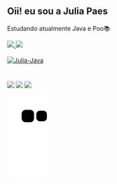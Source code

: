 ## Oii! eu sou a Julia Paes
Estudando atualmente Java e Poo📚
<div>
  <a href="https://github.com/juliapaes">
  <img height="160em" src="https://github-readme-stats.vercel.app/api?username=juliapaes&show_icons=true&theme=cobalt&include_all_commits=true&count_private=true"/>
  <img height="150em" src="https://github-readme-stats.vercel.app/api/top-langs/?username=juliapaes&layout=compact&langs_count=7&theme=cobalt"/>
  </div>
   
  <div style="display: inline_block"><br>
  <img align="center" alt="Julia-Java" height="40" width="110" src="https://img.shields.io/badge/Java-ED8B00?style=for-the-badge&logo=java&logoColor=white">
  
  
</div>     
       
  
#
  <div>
    <a href="https://instagram.com/juliapaees_" target="_blank"><img src="https://img.shields.io/badge/-Instagram-%23E4405F?style=for-the-badge&logo=instagram&logoColor=white" target="_blank"></a>
     <a href="https://www.linkedin.com/in/julia-paes-pinheiro-529a11214/" target="_blank"><img src="https://img.shields.io/badge/-LinkedIn-%230077B5?style=for-the-badge&logo=linkedin&logoColor=white" target="_blank"></a> 
    <a href="mailto: jpaespinheiro@gmail.com" target="_blank"><img src="https://img.shields.io/badge/Gmail-D14836?style=for-the-badge&logo=gmail&logoColor=white" target="_blank"></a> 
   
    
  ![Snake animation](https://github.com/juliapaes/juliapaes/blob/output/github-contribution-grid-snake.svg)
 
    
  </div>


